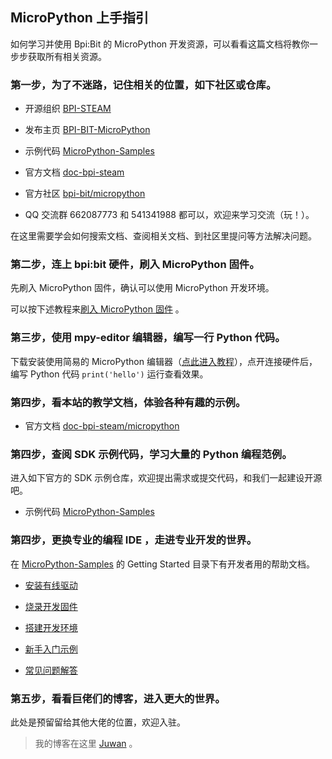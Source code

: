 ## MicroPython 上手指引

如何学习并使用 Bpi:Bit 的 MicroPython 开发资源，可以看看这篇文档将教你一步步获取所有相关资源。

### 第一步，为了不迷路，记住相关的位置，如下社区或仓库。

- 开源组织 [BPI-STEAM](https://github.com/BPI-STEAM)

- 发布主页 [BPI-BIT-MicroPython](https://github.com/BPI-STEAM/BPI-BIT-MicroPython)

- 示例代码 [MicroPython-Samples](https://github.com/BPI-STEAM/MicroPython-Samples)

- 官方文档 [doc-bpi-steam](https://bpi-steam-docs.readthedocs.io)

- 官方社区 [bpi-bit/micropython](https://forum.banana-pi.org.cn/c/bpi-bit/micropython)

- QQ 交流群 662087773 和 541341988 都可以，欢迎来学习交流（玩！）。

在这里需要学会如何搜索文档、查阅相关文档、到社区里提问等方法解决问题。

### 第二步，连上 bpi:bit 硬件，刷入 MicroPython 固件。

先刷入 MicroPython 固件，确认可以使用 MicroPython 开发环境。

可以按下述教程来[刷入 MicroPython 固件](tutorials/flash_mpy.html) 。

### 第三步，使用 mpy-editor 编辑器，编写一行 Python 代码。

下载安装使用简易的 MicroPython 编辑器（[点此进入教程](tutorials/simple_use.html)），点开连接硬件后，编写 Python 代码 `print('hello')` 运行查看效果。

### 第四步，看本站的教学文档，体验各种有趣的示例。

- 官方文档 [doc-bpi-steam/micropython](https://bpi-steam-docs.readthedocs.io/zh_CN/latest/micropython/tutorials/index.html#)

### 第四步，查阅 SDK 示例代码，学习大量的 Python 编程范例。

进入如下官方的 SDK 示例仓库，欢迎提出需求或提交代码，和我们一起建设开源吧。

- 示例代码 [MicroPython-Samples](https://github.com/BPI-STEAM/MicroPython-Samples)

### 第四步，更换专业的编程 IDE ，走进专业开发的世界。

在 [MicroPython-Samples](https://github.com/BPI-STEAM/MicroPython-Samples) 的 Getting Started 目录下有开发者用的帮助文档。

- [安装有线驱动](https://bpi-steam-docs.readthedocs.io/zh_CN/latest/bpi-steam/driver.html)

- [烧录开发固件](https://doc.bpi-steam.com/zh_CN/latest/micropython/tutorials/flash_mpy.html)

- [搭建开发环境](https://github.com/BPI-STEAM/MicroPython-Samples/blob/master/readme/build.md)
  
- [新手入门示例](https://github.com/BPI-STEAM/MicroPython-Samples/blob/master/readme/example.md)

- [常见问题解答](https://github.com/BPI-STEAM/MicroPython-Samples/blob/master/readme/FAQ.md)

### 第五步，看看巨佬们的博客，进入更大的世界。

此处是预留留给其他大佬的位置，欢迎入驻。

> 我的博客在这里 [Juwan](http://cnblogs.com/juwan) 。
